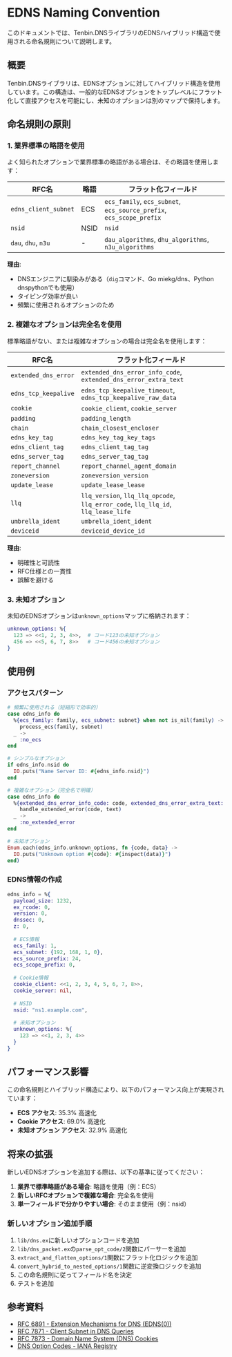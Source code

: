 # EDNS Naming Convention

このドキュメントでは、Tenbin.DNSライブラリのEDNSハイブリッド構造で使用される命名規則について説明します。

## 概要

Tenbin.DNSライブラリは、EDNSオプションに対してハイブリッド構造を使用しています。この構造は、一般的なEDNSオプションをトップレベルにフラット化して直接アクセスを可能にし、未知のオプションは別のマップで保持します。

## 命名規則の原則

### 1. 業界標準の略語を使用

よく知られたオプションで業界標準の略語がある場合は、その略語を使用します：

| RFC名 | 略語 | フラット化フィールド |
|-------|------|---------------------|
| `edns_client_subnet` | ECS | `ecs_family`, `ecs_subnet`, `ecs_source_prefix`, `ecs_scope_prefix` |
| `nsid` | NSID | `nsid` |
| `dau`, `dhu`, `n3u` | - | `dau_algorithms`, `dhu_algorithms`, `n3u_algorithms` |

**理由**: 
- DNSエンジニアに馴染みがある（`dig`コマンド、Go miekg/dns、Python dnspythonでも使用）
- タイピング効率が良い
- 頻繁に使用されるオプションのため

### 2. 複雑なオプションは完全名を使用

標準略語がない、または複雑なオプションの場合は完全名を使用します：

| RFC名 | フラット化フィールド |
|-------|---------------------|
| `extended_dns_error` | `extended_dns_error_info_code`, `extended_dns_error_extra_text` |
| `edns_tcp_keepalive` | `edns_tcp_keepalive_timeout`, `edns_tcp_keepalive_raw_data` |
| `cookie` | `cookie_client`, `cookie_server` |
| `padding` | `padding_length` |
| `chain` | `chain_closest_encloser` |
| `edns_key_tag` | `edns_key_tag_key_tags` |
| `edns_client_tag` | `edns_client_tag_tag` |
| `edns_server_tag` | `edns_server_tag_tag` |
| `report_channel` | `report_channel_agent_domain` |
| `zoneversion` | `zoneversion_version` |
| `update_lease` | `update_lease_lease` |
| `llq` | `llq_version`, `llq_llq_opcode`, `llq_error_code`, `llq_llq_id`, `llq_lease_life` |
| `umbrella_ident` | `umbrella_ident_ident` |
| `deviceid` | `deviceid_device_id` |

**理由**:
- 明確性と可読性
- RFC仕様との一貫性
- 誤解を避ける

### 3. 未知オプション

未知のEDNSオプションは`unknown_options`マップに格納されます：

```elixir
unknown_options: %{
  123 => <<1, 2, 3, 4>>,  # コード123の未知オプション
  456 => <<5, 6, 7, 8>>   # コード456の未知オプション
}
```

## 使用例

### アクセスパターン

```elixir
# 頻繁に使用される（短縮形で効率的）
case edns_info do
  %{ecs_family: family, ecs_subnet: subnet} when not is_nil(family) ->
    process_ecs(family, subnet)
  _ ->
    :no_ecs
end

# シンプルなオプション
if edns_info.nsid do
  IO.puts("Name Server ID: #{edns_info.nsid}")
end

# 複雑なオプション（完全名で明確）
case edns_info do
  %{extended_dns_error_info_code: code, extended_dns_error_extra_text: text} ->
    handle_extended_error(code, text)
  _ ->
    :no_extended_error
end

# 未知オプション
Enum.each(edns_info.unknown_options, fn {code, data} ->
  IO.puts("Unknown option #{code}: #{inspect(data)}")
end)
```

### EDNS情報の作成

```elixir
edns_info = %{
  payload_size: 1232,
  ex_rcode: 0,
  version: 0,
  dnssec: 0,
  z: 0,
  
  # ECS情報
  ecs_family: 1,
  ecs_subnet: {192, 168, 1, 0},
  ecs_source_prefix: 24,
  ecs_scope_prefix: 0,
  
  # Cookie情報
  cookie_client: <<1, 2, 3, 4, 5, 6, 7, 8>>,
  cookie_server: nil,
  
  # NSID
  nsid: "ns1.example.com",
  
  # 未知オプション
  unknown_options: %{
    123 => <<1, 2, 3, 4>>
  }
}
```

## パフォーマンス影響

この命名規則とハイブリッド構造により、以下のパフォーマンス向上が実現されています：

- **ECS アクセス**: 35.3% 高速化
- **Cookie アクセス**: 69.0% 高速化
- **未知オプション アクセス**: 32.9% 高速化

## 将来の拡張

新しいEDNSオプションを追加する際は、以下の基準に従ってください：

1. **業界で標準略語がある場合**: 略語を使用（例：ECS）
2. **新しいRFCオプションで複雑な場合**: 完全名を使用
3. **単一フィールドで分かりやすい場合**: そのまま使用（例：nsid）

### 新しいオプション追加手順

1. `lib/dns.ex`に新しいオプションコードを追加
2. `lib/dns_packet.ex`の`parse_opt_code/2`関数にパーサーを追加
3. `extract_and_flatten_options/1`関数にフラット化ロジックを追加
4. `convert_hybrid_to_nested_options/1`関数に逆変換ロジックを追加
5. この命名規則に従ってフィールド名を決定
6. テストを追加

## 参考資料

- [RFC 6891 - Extension Mechanisms for DNS (EDNS(0))](https://tools.ietf.org/html/rfc6891)
- [RFC 7871 - Client Subnet in DNS Queries](https://tools.ietf.org/html/rfc7871)
- [RFC 7873 - Domain Name System (DNS) Cookies](https://tools.ietf.org/html/rfc7873)
- [DNS Option Codes - IANA Registry](https://www.iana.org/assignments/dns-parameters/dns-parameters.xhtml#dns-parameters-11)